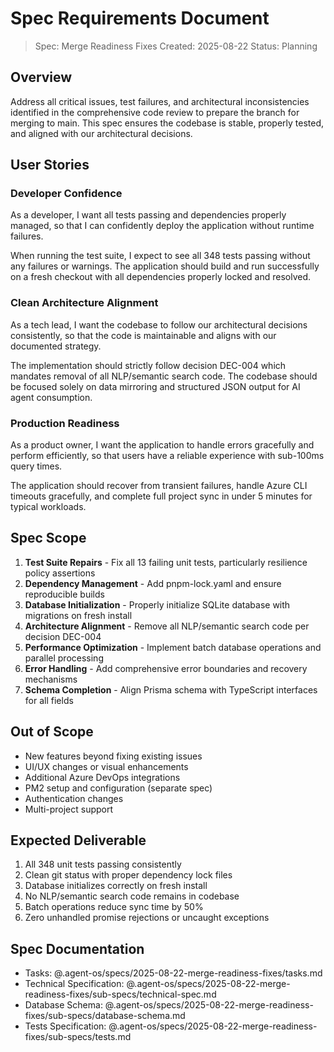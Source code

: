 # Spec Requirements Document

> Spec: Merge Readiness Fixes
> Created: 2025-08-22
> Status: Planning

## Overview

Address all critical issues, test failures, and architectural inconsistencies identified in the comprehensive code review to prepare the branch for merging to main. This spec ensures the codebase is stable, properly tested, and aligned with our architectural decisions.

## User Stories

### Developer Confidence

As a developer, I want all tests passing and dependencies properly managed, so that I can confidently deploy the application without runtime failures.

When running the test suite, I expect to see all 348 tests passing without any failures or warnings. The application should build and run successfully on a fresh checkout with all dependencies properly locked and resolved.

### Clean Architecture Alignment

As a tech lead, I want the codebase to follow our architectural decisions consistently, so that the code is maintainable and aligns with our documented strategy.

The implementation should strictly follow decision DEC-004 which mandates removal of all NLP/semantic search code. The codebase should be focused solely on data mirroring and structured JSON output for AI agent consumption.

### Production Readiness

As a product owner, I want the application to handle errors gracefully and perform efficiently, so that users have a reliable experience with sub-100ms query times.

The application should recover from transient failures, handle Azure CLI timeouts gracefully, and complete full project sync in under 5 minutes for typical workloads.

## Spec Scope

1. **Test Suite Repairs** - Fix all 13 failing unit tests, particularly resilience policy assertions
2. **Dependency Management** - Add pnpm-lock.yaml and ensure reproducible builds
3. **Database Initialization** - Properly initialize SQLite database with migrations on fresh install
4. **Architecture Alignment** - Remove all NLP/semantic search code per decision DEC-004
5. **Performance Optimization** - Implement batch database operations and parallel processing
6. **Error Handling** - Add comprehensive error boundaries and recovery mechanisms
7. **Schema Completion** - Align Prisma schema with TypeScript interfaces for all fields

## Out of Scope

- New features beyond fixing existing issues
- UI/UX changes or visual enhancements
- Additional Azure DevOps integrations
- PM2 setup and configuration (separate spec)
- Authentication changes
- Multi-project support

## Expected Deliverable

1. All 348 unit tests passing consistently
2. Clean git status with proper dependency lock files
3. Database initializes correctly on fresh install
4. No NLP/semantic search code remains in codebase
5. Batch operations reduce sync time by 50%
6. Zero unhandled promise rejections or uncaught exceptions

## Spec Documentation

- Tasks: @.agent-os/specs/2025-08-22-merge-readiness-fixes/tasks.md
- Technical Specification: @.agent-os/specs/2025-08-22-merge-readiness-fixes/sub-specs/technical-spec.md
- Database Schema: @.agent-os/specs/2025-08-22-merge-readiness-fixes/sub-specs/database-schema.md
- Tests Specification: @.agent-os/specs/2025-08-22-merge-readiness-fixes/sub-specs/tests.md